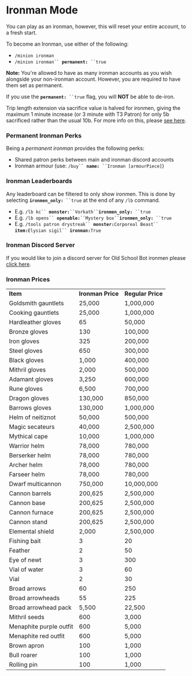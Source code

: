 # Ironman Mode

You can play as an ironman, however, this will reset your entire account, to a fresh start.

To become an Ironman, use either of the following:

* `/minion ironman`
* `/minion ironman`` `**`permanent:`**` ``true`

**Note:** You're allowed to have as many ironman accounts as you wish alongside your non-ironman account. However, you are required to have them set as permanent.&#x20;

If you use the **`permanent:`**` ``true` flag, you will **NOT** be able to de-iron.

Trip length extension via sacrifice value is halved for ironmen, giving the maximum 1 minute increase (or 3 minute with T3 Patron) for only 5b sacrificed rather than the usual 10b. For more info on this, please [see here](https://wiki.oldschool.gg/#minion-icons).

### Permanent Ironman Perks

Being a _permanent ironman_ provides the following perks:

* Shared patron perks between main and ironman discord accounts
* Ironman armour (use: `/buy`` `**`name:`**` ``Ironman [armourPiece]`)

### Ironman Leaderboards

Any leaderboard can be filtered to only show ironmen. This is done by selecting **`ironmen_only:`**` ``true` at the end of any `/lb` command.

* E.g. `/lb kc`` `**`monster:`**` ``Vorkath`` `**`ironmen_only:`**` ``true`
* E.g. `/lb opens`` `**`openable:`**` ``Mystery box`` `**`ironmen_only:`**` ``true`
* E.g. `/tools patron drystreak`` `**`monster:`**`Corporeal Beast`` `**`item:`**`Elysian sigil`` `**`ironman:`**`True`

### Ironman Discord Server

If you would like to join a discord server for Old School Bot ironmen please [click here](https://discord.gg/gGmd9znG3Y).

### Ironman Prices

|                         |                   |                   |
| ----------------------- | ----------------- | ----------------- |
| **Item**                | **Ironman Price** | **Regular Price** |
| Goldsmith gauntlets     | 25,000            | 1,000,000         |
| Cooking gauntlets       | 25,000            | 1,000,000         |
| Hardleather gloves      | 65                | 50,000            |
| Bronze gloves           | 130               | 100,000           |
| Iron gloves             | 325               | 200,000           |
| Steel gloves            | 650               | 300,000           |
| Black gloves            | 1,000             | 400,000           |
| Mithril gloves          | 2,000             | 500,000           |
| Adamant gloves          | 3,250             | 600,000           |
| Rune gloves             | 6,500             | 700,000           |
| Dragon gloves           | 130,000           | 850,000           |
| Barrows gloves          | 130,000           | 1,000,000         |
| Helm of neitiznot       | 50,000            | 500,000           |
| Magic secateurs         | 40,000            | 2,500,000         |
| Mythical cape           | 10,000            | 1,000,000         |
| Warrior helm            | 78,000            | 780,000           |
| Berserker helm          | 78,000            | 780,000           |
| Archer helm             | 78,000            | 780,000           |
| Farseer helm            | 78,000            | 780,000           |
| Dwarf multicannon       | 750,000           | 10,000,000        |
| Cannon barrels          | 200,625           | 2,500,000         |
| Cannon base             | 200,625           | 2,500,000         |
| Cannon furnace          | 200,625           | 2,500,000         |
| Cannon stand            | 200,625           | 2,500,000         |
| Elemental shield        | 2,000             | 2,500,000         |
| Fishing bait            | 3                 | 20                |
| Feather                 | 2                 | 50                |
| Eye of newt             | 3                 | 300               |
| Vial of water           | 3                 | 60                |
| Vial                    | 2                 | 30                |
| Broad arrows            | 60                | 250               |
| Broad arrowheads        | 55                | 225               |
| Broad arrowhead pack    | 5,500             | 22,500            |
| Mithril seeds           | 600               | 3,000             |
| Menaphite purple outfit | 600               | 5,000             |
| Menaphite red outfit    | 600               | 5,000             |
| Brown apron             | 100               | 1,000             |
| Bull roarer             | 100               | 1,000             |
| Rolling pin             | 100               | 1,000             |

